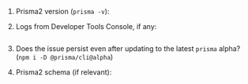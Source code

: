 1. Prisma2 version (`prisma -v`):

2. Logs from Developer Tools Console, if any:
```

```

3. Does the issue persist even after updating to the latest `prisma` alpha? (`npm i -D @prisma/cli@alpha`)

4. Prisma2 schema (if relevant):
```

```
